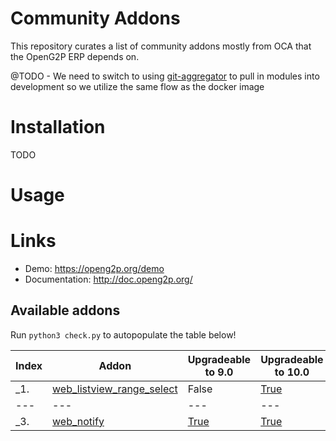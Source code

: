 Community Addons
================

This repository curates a list of community addons mostly from OCA that the OpenG2P ERP depends on.

@TODO - We need to switch to using [git-aggregator](https://pypi.org/project/git-aggregator) to pull in modules into development so we utilize the same flow as the docker image


Installation
============

TODO


Usage
=====



Links
=====

* Demo: https://openg2p.org/demo
* Documentation: http://doc.openg2p.org/

Available addons
----------------

Run `python3 check.py` to autopopulate the table below!

Index | Addon | Upgradeable to 9.0 | Upgradeable to 10.0 | Upgradeable to 11.0 | Upgradeable to 12.0 | Upgradeable to 13.0 | Upgradeable to 14.0 | Upgradeable to 15.0 | Upgradeable to 16.0 | Upgradeable to 17.0 | 
--- | --- | --- | --- | --- | --- | --- | --- | --- | --- | --- | 
_1. | [web_listview_range_select](web_listview_range_select/) | False | [True](https://apps.odoo.com/apps/modules/10.0/web_listview_range_select/) | [True](https://apps.odoo.com/apps/modules/11.0/web_listview_range_select/) | [True](https://apps.odoo.com/apps/modules/12.0/web_listview_range_select/) | [True](https://apps.odoo.com/apps/modules/13.0/web_listview_range_select/) | [True](https://apps.odoo.com/apps/modules/14.0/web_listview_range_select/) | [True](https://apps.odoo.com/apps/modules/15.0/web_listview_range_select/) | [True](https://apps.odoo.com/apps/modules/16.0/web_listview_range_select/) | False |
--- | --- | --- | --- | --- | --- | --- | --- | --- | --- | --- | 
_3. | [web_notify](web_notify/) | [True](https://apps.odoo.com/apps/modules/9.0/web_notify/) | [True](https://apps.odoo.com/apps/modules/10.0/web_notify/) | [True](https://apps.odoo.com/apps/modules/11.0/web_notify/) | [True](https://apps.odoo.com/apps/modules/12.0/web_notify/) | [True](https://apps.odoo.com/apps/modules/13.0/web_notify/) | [True](https://apps.odoo.com/apps/modules/14.0/web_notify/) | [True](https://apps.odoo.com/apps/modules/15.0/web_notify/) | [True](https://apps.odoo.com/apps/modules/16.0/web_notify/) | False | 
